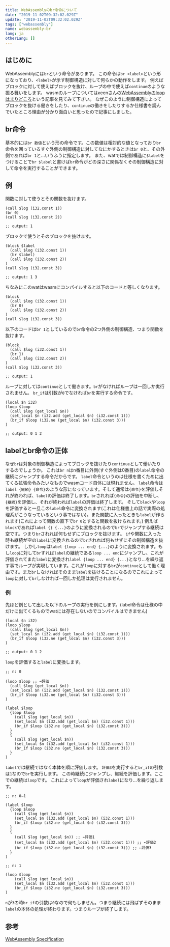 ```yaml
---
title: WebAssemblyのbr命令について
date: "2019-11-02T09:32:02.029Z"
update: "2019-11-02T09:32:02.029Z"
tags: ["webassembly"]
name: webassembly-br
lang: ja
otherLang: []
---
```


## はじめに
WebAssemblyには`br`という命令があります。
この命令は`br <label>`という形になっており、`<label>`が示す制御構造に対して何らかの動作をします。
例えばブロックに対して使えばブロックを抜け、ループの中で使えば`continue`のような振る舞いをします。
wasmのループについてはκeenさんの[WebAssemblyのloopはまりどころ](https://qiita.com/blackenedgold/items/704141afbfafef0df254)という記事を見てみて下さい。
なぜこのように制御構造によってブロックを抜ける働きをしたり、`continue`の働きをしたりするか仕様書を読んでいたところ理由が分かり面白いと思ったので記事にしました。

## br命令
基本的には`br 数値`という形の命令です。この数値は相対的な値となっており`br`命令を囲っているすぐ外側の制御構造に対してなにかするときは`br 0`と、その外側であれば`br 1`と...いうふうに指定します。
また、watでは制御構造に`$label`をつけることで`br $label`と書けば`br`命令がどの深さに関係なくその制御構造に対して命令を実行することができます。

## 例
関数に対して使うとその関数を抜けます。

```
(call $log (i32.const 1))
(br 0)
(call $log (i32.const 2))

;; output: 1
```

ブロックで使うとそのブロックを抜けます。

```
(block $label
  (call $log (i32.const 1))
  (br $label)
  (call $log (i32.const 2))
)
(call $log (i32.const 3))

;; output: 1 3
```

ちなみにこのwatはwasmにコンパイルすると以下のコードと等しくなります。

```
(block
  (call $log (i32.const 1))
  (br 0)
  (call $log (i32.const 2))
)
(call $log (i32.const 3))
```

以下のコードは`br 1`としているので`br`命令の2つ外側の制御構造、つまり関数を抜けます。

```
(block
  (call $log (i32.const 1))
  (br 1)
  (call $log (i32.const 2))
)
(call $log (i32.const 3))

;; output: 1
```

ループに対しては`continue`として働きます。`br`がなければループは一回しか実行されません。
`br_if`は引数が`0`でなければ`br`を実行する命令です。

```
(local $n i32)
(loop $loop
  (call $log (get_local $n))
  (set_local $n (i32.add (get_local $n) (i32.const 1)))
  (br_if $loop (i32.ne (get_local $n) (i32.const 3)))
)

;; output: 0 1 2
```

## labelとbr命令の正体
なぜ`br`は対象の制御構造によってブロックを抜けたり`continue`として働いたりするのでしょうか。
これは`br n`はn番目に外側(すぐ外側は0番目)の`label`命令の継続にジャンプする命令だからです。
`label`命令というのは仕様を書くために出てくる拡張命令みたいなものでwasmコード自体には現れません。
`label`命令は`label {継続} {命令}`のような形になっています。そして通常は`{命令}`を評価しそれが終われば、`label`の評価は終了します。`br`されれば`{命令}`の評価を中断し、`{継続}`を評価し、それが終われば`label`の評価は終了します。
そして`block`や`loop`を評価すると一旦この`label`命令に変換されます(これは仕様書上の話で実際の処理系がこうなっているという事ではない)。また関数に入ったときも`label`が作られます(これによって関数の直下で`br 0`とすると関数を抜けられます。)
例えば`block`であれば`label {} {...}`のように変換されるので`br`でジャンプする継続は空です。つまり`br`されれば何もせずにブロックを抜けます。
`if`や関数に入った時も継続が空の`label`に変換されるので`br`されれば何もせずにその制御構造を抜けます。
しかし`loop`は`label {loop ... end} {...}`のように変換されます。もし`loop`に対して`br`すれば`label`の継続である`loop ... end`にジャンプし、これが評価されてまた`label`に変換され`label {loop ... end} {...}`となり…を繰り返す事でループが実現しています。これが`loop`に対する`br`が`continue`として働く理由です。また`br`しなければそのまま`label`を抜けることになるのでこれによって`loop`に対して`br`しなければ一回しか処理は実行されません。

### 例
先ほど例として出した以下のループの実行を例にします。(label命令は仕様の中だけに出てくるものでwatには存在しないのでコンパイルはできません)

```
(local $n i32)
(loop $loop
  (call $log (get_local $n))
  (set_local $n (i32.add (get_local $n) (i32.const 1)))
  (br_if $loop (i32.ne (get_local $n) (i32.const 3)))
)

;; output: 0 1 2
```

`loop`を評価すると`label`に変換します。

```
;; n: 0

(loop $loop ;; ←評価
  (call $log (get_local $n))
  (set_local $n (i32.add (get_local $n) (i32.const 1)))
  (br_if $loop (i32.ne (get_local $n) (i32.const 3)))
)
```

```
(label $loop
  {loop $loop
    (call $log (get_local $n))
    (set_local $n (i32.add (get_local $n) (i32.const 1)))
    (br_if $loop (i32.ne (get_local $n) (i32.const 3)))
  }
  {
    (call $log (get_local $n))
    (set_local $n (i32.add (get_local $n) (i32.const 1)))
    (br_if $loop (i32.ne (get_local $n) (i32.const 3)))
  }
)
```

`label`では継続ではなく本体を順に評価します。
`評価3`を実行すると`br_if`の引数は`1`なので`br`を実行します。
この時継続にジャンプし、継続を評価します。ここでの継続は`loop`です。
これによって`loop`が評価され`label`になり…を繰り返します。

```
;; n: 0→1

(label $loop
  {loop $loop
    (call $log (get_local $n))
    (set_local $n (i32.add (get_local $n) (i32.const 1)))
    (br_if $loop (i32.ne (get_local $n) (i32.const 3)))
  }
  {
    (call $log (get_local $n)) ;; ←評価1
    (set_local $n (i32.add (get_local $n) (i32.const 1))) ;; ←評価2
    (br_if $loop (i32.ne (get_local $n) (i32.const 3))) ;; ←評価3
  }
)
```

```
;; n: 1

(loop $loop
    (call $log (get_local $n))
    (set_local $n (i32.add (get_local $n) (i32.const 1)))
    (br_if $loop (i32.ne (get_local $n) (i32.const 3)))
)
```

`n`が`3`の時`br_if`の引数は`0`なので何もしません。つまり継続には飛ばずそのまま`label`の本体の処理が終わります。つまりループが終了します。

## 参考
[WebAssembly Specification](https://webassembly.github.io/spec/core/index.html)

